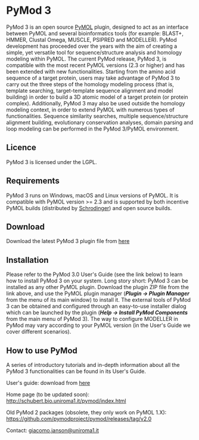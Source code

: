 # PyMod 3
PyMod 3 is an open source [PyMOL](https://github.com/schrodinger/pymol-open-source "PyMOL GitHub repository") plugin, designed to act as an interface between PyMOL and several bioinformatics tools (for example: BLAST+, HMMER, Clustal Omega, MUSCLE, PSIPRED and MODELLER). PyMod development has proceeded over the years with the aim of creating a simple, yet versatile tool for sequence/structure analysis and homology modeling within PyMOL. The current PyMod release, PyMod 3, is compatible with the most recent PyMOL versions (2.3 or higher) and has been extended with new functionalities. Starting from the amino acid sequence of a target protein, users may take advantage of PyMod 3 to carry out the three steps of the homology modeling process (that is, template searching, target-template sequence alignment and model building) in order to build a 3D atomic model of a target protein (or protein complex). Additionally, PyMod 3 may also be used outside the homology modeling context, in order to extend PyMOL with numerous types of  functionalities. Sequence similarity searches, multiple sequence/structure alignment building, evolutionary conservation analyses, domain parsing and loop modeling can be performed in the PyMod 3/PyMOL environment.

## Licence
PyMod 3 is licensed under the LGPL.

## Requirements
PyMod 3 runs on Windows, macOS and Linux versions of PyMOL. It is compatible with PyMOL version >= 2.3 and is supported by both incentive PyMOL builds (distributed by [Schrodinger](https://pymol.org/2/ "Schrodinger web-site")) and open source builds.

## Download
Download the latest PyMod 3 plugin file from [here](https://github.com/pymodproject/pymod/releases/download/v3.0/pymod3.zip "PyMod 3 plugin file for PyMOL")

## Installation
Please refer to the PyMod 3.0 User's Guide (see the link below) to learn how to install PyMod 3 on your system. Long story short: PyMod 3 can be installed as any other PyMOL plugin. Download the plugin ZIP file from the link above, and use the PyMOL plugin manager (**_Plugin -> Plugin Manager_** from the menu of its main window) to install it. The external tools of PyMod 3 can be obtained and configured through an easy-to-use installer dialog which can be launched by the plugin (**_Help -> Install PyMod Components_** from the main menu of PyMod 3). The way to configure MODELLER in PyMod may vary according to your PyMOL version (in the User's Guide we cover different scenarios).

## How to use PyMod
A series of introductory tutorials and in-depth information about all the PyMod 3 functionalities can be found in its User's Guide.

User's guide: download from [here](https://github.com/pymodproject/pymod/releases/download/v3.0/pymod_users_guide.pdf "PyMod 3 User's guide")

Home page (to be updated soon): http://schubert.bio.uniroma1.it/pymod/index.html

Old PyMod 2 packages (obsolete, they only work on PyMOL 1.X): https://github.com/pymodproject/pymod/releases/tag/v2.0

Contact: giacomo.janson@uniroma1.it
